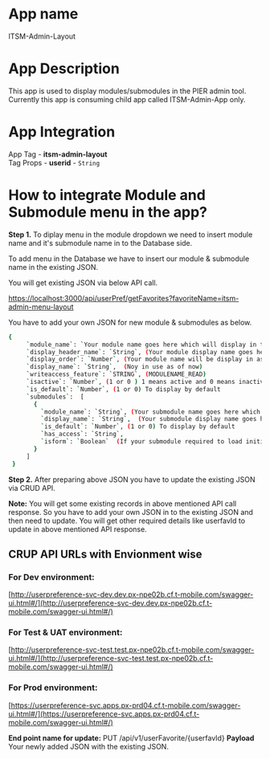 # App name
ITSM-Admin-Layout

# App Description
This app is used to display modules/submodules in the PIER admin tool. Currently this app is consuming child app called ITSM-Admin-App only.

# App Integration
App Tag - __itsm-admin-layout__  
Tag Props -
__userid__ - `String`

# How to integrate Module and Submodule menu in the app?

**Step 1.** To diplay menu in the module dropdown we need to insert module name and it's submodule name in to the Database side.  

To add menu in the Database we have to insert our module & submodule name in the existing JSON. 

You will get existing JSON via below API call.

[https://localhost:3000/api/userPref/getFavorites?favoriteName=itsm-admin-menu-layout](https://localhost:3000/api/userPref/getFavorites?favoriteName=itsm-admin-menu-layout)

You have to add your own JSON for new module & submodules as below.

 ```bash
 {  
      `module_name`: `Your module name goes here which will display in the module dropdown`,  
      `display_header_name`: `String`, (Your module display name goes here)  
      `display_order`: `Number`, (Your module name will be display in ascending order by providing numeric value)  
      `display_name`: `String`,  (Noy in use as of now)   
      `writeaccess_feature`: `STRING`, (MODULENAME_READ)  
      `isactive`: `Number`, (1 or 0 ) 1 means active and 0 means inactive  
      `is_default`: `Number`, (1 or 0) To display by default    
      `submodules`:  [  
        {  
          `module_name`: `String`, (Your submodule name goes here which will display in the header bar)  
          `display_name`: `String`,  (Your submodule display name goes here)  
          `is_default`: `Number`, (1 or 0) To display by default   
          `has_access`: `String`,  
          `isform`: `Boolean`  (If your submodule required to load initially form in the admin app)  
        }  
      ]  
  }
 ```
    
**Step 2.** After preparing above JSON you have to update the existing JSON via CRUD API.  

**Note:** You will get some existing records in above mentioned API call response. So you have to add your own JSON in to the existing JSON and then need to update. You will get other required details like userfavId to update in above mentioned API response.

## CRUP API URLs with Envionment wise

### For Dev environment: 
[http://userpreference-svc-dev.dev.px-npe02b.cf.t-mobile.com/swagger-ui.html#/](http://userpreference-svc-dev.dev.px-npe02b.cf.t-mobile.com/swagger-ui.html#/)

### For Test & UAT environment:
[http://userpreference-svc-test.test.px-npe02b.cf.t-mobile.com/swagger-ui.html#/](http://userpreference-svc-test.test.px-npe02b.cf.t-mobile.com/swagger-ui.html#/)

### For Prod environment:
[https://userpreference-svc.apps.px-prd04.cf.t-mobile.com/swagger-ui.html#/](https://userpreference-svc.apps.px-prd04.cf.t-mobile.com/swagger-ui.html#/)

**End point name for update:** PUT /api/v1/userFavorite/{userfavId}
**Payload** Your newly added JSON with the existing JSON.
    